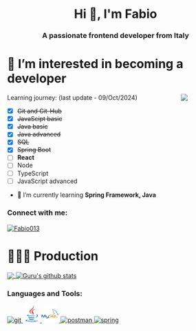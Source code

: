 <h1 align="center">Hi 👋, I'm Fabio</h1>
<h3 align="center">A passionate frontend developer from Italy</h3>

#  👀 I’m interested in becoming a developer
Learning journey: (last update - 09/Oct/2024) 
<img align="right" src="Img/xxxxxxxxxxxxx.png" width="100">
- [x] ~~Git and Git-Hub~~ 
- [x] ~~JavaScipt basic~~
- [x] ~~Java basic~~
- [x] ~~Java advanced~~
- [x] ~~SQL~~
- [x] ~~Spring Boot~~ 
- [ ] **React**
- [ ] Node
- [ ] TypeScript
- [ ] JavaScript advanced

- 🌱 I’m currently learning **Spring Framework, Java**

<h3 align="left">Connect with me:</h3>
<p align="left">
<a href="www.linkedin.com/in/fabioraffa" target="blank"><img align="center" src="https://raw.githubusercontent.com/rahuldkjain/github-profile-readme-generator/master/src/images/icons/Social/linked-in-alt.svg" alt="Fabio013" height="30" width="40" /></a>
</p>

# 👩🏼‍💻 Production

<a href="https://github.com/anuraghazra/github-readme-stats">
  <img align="center" src="https://github-readme-stats.vercel.app/api/top-langs/?username=Fabio013&theme=light&hide_langs_below=1" />
</a>
<a href="https://github.com/anuraghazra/convoychat">
 <img align="center" src="https://github-readme-stats.vercel.app/api?username=Fabio013" alt="Guru's github stats"/>
</a>

<h3 align="left">Languages and Tools:</h3>
<p align="left"> <a href="https://git-scm.com/" target="_blank" rel="noreferrer"> <img src="https://www.vectorlogo.zone/logos/git-scm/git-scm-icon.svg" alt="git" width="40" height="40"/> </a> <a href="https://www.java.com" target="_blank" rel="noreferrer"> <img src="https://raw.githubusercontent.com/devicons/devicon/master/icons/java/java-original.svg" alt="java" width="40" height="40"/> </a> <a href="https://www.mysql.com/" target="_blank" rel="noreferrer"> <img src="https://raw.githubusercontent.com/devicons/devicon/master/icons/mysql/mysql-original-wordmark.svg" alt="mysql" width="40" height="40"/> </a> <a href="https://postman.com" target="_blank" rel="noreferrer"> <img src="https://www.vectorlogo.zone/logos/getpostman/getpostman-icon.svg" alt="postman" width="40" height="40"/> </a> <a href="https://spring.io/" target="_blank" rel="noreferrer"> <img src="https://www.vectorlogo.zone/logos/springio/springio-icon.svg" alt="spring" width="40" height="40"/> </a> </p>
